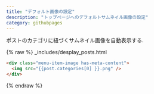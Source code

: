 ```yaml
---
title: "デフォルト画像の設定"
description: "トップページへのデフォルトサムネイル画像の設定"
category: githubpages
---
```



ポストのカテゴリに紐づくサムネイル画像を自動表示する.  


{% raw %}
_includes/desplay_posts.html
```html
<div class="menu-item-image has-meta-content">
  <img src="{{post.categories[0] }}.png" />
</div>

```

{% endraw %}